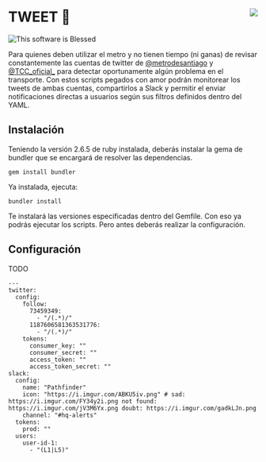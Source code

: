 TWEET 🐁 <img align="right" src="https://github.com/siorellana/EnerApp/blob/master/src/favicon.png">
=======

![This software is Blessed](https://img.shields.io/badge/blessed-100%25-770493.svg)

Para quienes deben utilizar el metro y no tienen tiempo (ni ganas) de revisar constantemente las cuentas de twitter de [@metrodesantiago](https://twitter.com/metrodesantiago) y [@TCC_oficial_](https://twitter.com/TCC_oficial_) para detectar oportunamente algún problema en el transporte. Con estos scripts pegados con amor podrán monitorear los tweets de ambas cuentas, compartirlos a Slack y permitir el enviar notificaciones directas a usuarios según sus filtros definidos dentro del YAML.  

Instalación
----
Teniendo la versión 2.6.5 de ruby instalada, deberás instalar la gema de bundler que se encargará de resolver las dependencias.
```
gem install bundler
```

Ya instalada, ejecuta:
```
bundler install
```

Te instalará las versiones especificadas dentro del Gemfile. Con eso ya podrás ejecutar los scripts. Pero antes deberás realizar la configuración.

Configuración
----

TODO


```
---
twitter:
  config:
    follow:
      73459349:
        - "/(.*)/"
      1187606581363531776:
        - "/(.*)/"
    tokens:
      consumer_key: ""
      consumer_secret: ""
      access_token: ""
      access_token_secret: ""
slack:
  config:
    name: "Pathfinder"
    icon: "https://i.imgur.com/ABKU5iv.png" # sad: https://i.imgur.com/FY34y2i.png not found: https://i.imgur.com/jV3M6Yx.png doubt: https://i.imgur.com/gadkLJn.png
    channel: "#hq-alerts"
  tokens:
    prod: ""
  users:
    user-id-1:
      - "(L1|L5)"

```